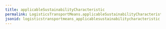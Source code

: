 ```yaml
---
title: applicableSustainabilityCharacteristic
permalink: LogisticsTransportMeans.applicableSustainabilityCharacteristic.html
jsonid: logisticstransportmeans_applicablesustainabilitycharacteristic
---
```

